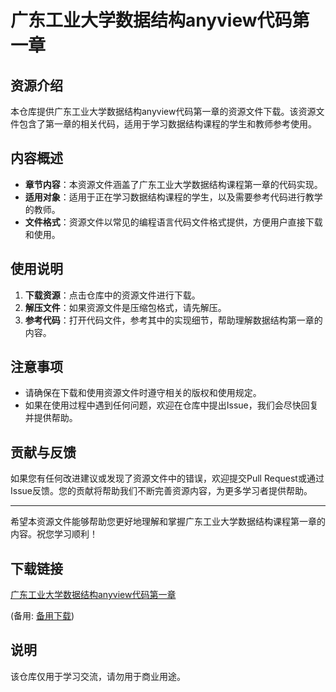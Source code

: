 # 广东工业大学数据结构anyview代码第一章

## 资源介绍

本仓库提供广东工业大学数据结构anyview代码第一章的资源文件下载。该资源文件包含了第一章的相关代码，适用于学习数据结构课程的学生和教师参考使用。

## 内容概述

- **章节内容**：本资源文件涵盖了广东工业大学数据结构课程第一章的代码实现。
- **适用对象**：适用于正在学习数据结构课程的学生，以及需要参考代码进行教学的教师。
- **文件格式**：资源文件以常见的编程语言代码文件格式提供，方便用户直接下载和使用。

## 使用说明

1. **下载资源**：点击仓库中的资源文件进行下载。
2. **解压文件**：如果资源文件是压缩包格式，请先解压。
3. **参考代码**：打开代码文件，参考其中的实现细节，帮助理解数据结构第一章的内容。

## 注意事项

- 请确保在下载和使用资源文件时遵守相关的版权和使用规定。
- 如果在使用过程中遇到任何问题，欢迎在仓库中提出Issue，我们会尽快回复并提供帮助。

## 贡献与反馈

如果您有任何改进建议或发现了资源文件中的错误，欢迎提交Pull Request或通过Issue反馈。您的贡献将帮助我们不断完善资源内容，为更多学习者提供帮助。

---

希望本资源文件能够帮助您更好地理解和掌握广东工业大学数据结构课程第一章的内容。祝您学习顺利！

## 下载链接
[广东工业大学数据结构anyview代码第一章](https://pan.quark.cn/s/aa05868a6ac4) 

(备用: [备用下载](https://pan.baidu.com/s/1QLid81KBLFGw9ff6QRzKAw?pwd=1234))

## 说明

该仓库仅用于学习交流，请勿用于商业用途。
